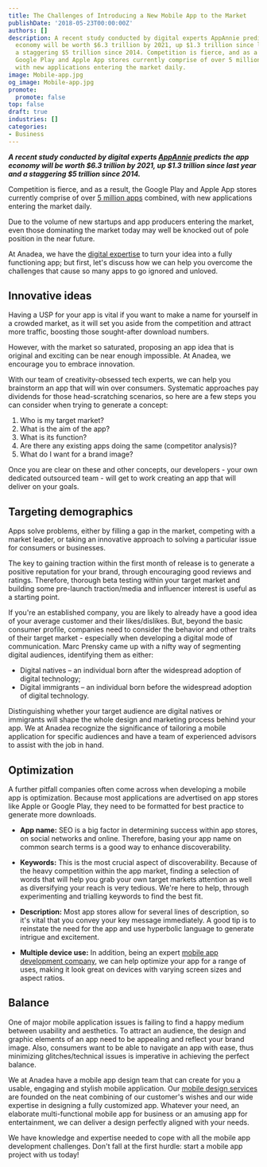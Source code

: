 ```yaml
---
title: The Challenges of Introducing a New Mobile App to the Market
publishDate: '2018-05-23T00:00:00Z'
authors: []
description: A recent study conducted by digital experts AppAnnie predicts the app
  economy will be worth $6.3 trillion by 2021, up $1.3 trillion since last year and
  a staggering $5 trillion since 2014. Competition is fierce, and as a result, the
  Google Play and Apple App stores currently comprise of over 5 million apps combined,
  with new applications entering the market daily.
image: Mobile-app.jpg
og_image: Mobile-app.jpg
promote:
  promote: false
top: false
draft: true
industries: []
categories:
- Business
---
```

***A recent study conducted by digital experts <a href="http://go.appannie.com/report-app-economy-forecast-part-two" rel="nofollow" target="_blank">AppAnnie</a> predicts the app economy will be worth $6.3 trillion by 2021, up $1.3 trillion since last year and a staggering $5 trillion since 2014.***

Competition is fierce, and as a result, the Google Play and Apple App stores currently comprise of over <a href="https://www.statista.com/statistics/276623/number-of-apps-available-in-leading-app-stores/" rel="nofollow" target="_blank">5 million apps</a> combined, with new applications entering the market daily.

Due to the volume of new startups and app producers entering the market, even those dominating the market today may well be knocked out of pole position in the near future.

At Anadea, we have the [digital expertise](https://anadea.info/projects) to turn your idea into a fully functioning app; but first, let's discuss how we can help you overcome the challenges that cause so many apps to go ignored and unloved.

## Innovative ideas

Having a USP for your app is vital if you want to make a name for yourself in a crowded market, as it will set you aside from the competition and attract more traffic, boosting those sought-after download numbers.

However, with the market so saturated, proposing an app idea that is original and exciting can be near enough impossible. At Anadea, we encourage you to embrace innovation.

With our team of creativity-obsessed tech experts, we can help you brainstorm an app that will win over consumers. Systematic approaches pay dividends for those head-scratching scenarios, so here are a few steps you can consider when trying to generate a concept:

1. Who is my target market?
2. What is the aim of the app?
3. What is its function?
4. Are there any existing apps doing the same (competitor analysis)?
5. What do I want for a brand image?

Once you are clear on these and other concepts, our developers - your own dedicated outsourced team - will get to work creating an app that will deliver on your goals.

## Targeting demographics

Apps solve problems, either by filling a gap in the market, competing with a market leader, or taking an innovative approach to solving a particular issue for consumers or businesses.

The key to gaining traction within the first month of release is to generate a positive reputation for your brand, through encouraging good reviews and ratings. Therefore, thorough beta testing within your target market and building some pre-launch traction/media and influencer interest is useful as a starting point.

If you're an established company, you are likely to already have a good idea of your average customer and their likes/dislikes. But, beyond the basic consumer profile, companies need to consider the behavior and other traits of their target market - especially when developing a digital mode of communication. Marc Prensky came up with a nifty way of segmenting digital audiences, identifying them as either:

* Digital natives – an individual born after the widespread adoption of digital technology;
* Digital immigrants – an individual born before the widespread adoption of digital technology.

Distinguishing whether your target audience are digital natives or immigrants will shape the whole design and marketing process behind your app. We at Anadea recognize the significance of tailoring a mobile application for specific audiences and have a team of experienced advisors to assist with the job in hand.

## Optimization

A further pitfall companies often come across when developing a mobile app is optimization. Because most applications are advertised on app stores like Apple or Google Play, they need to be formatted for best practice to generate more downloads.

* **App name:** SEO is a big factor in determining success within app stores, on social networks and online. Therefore, basing your app name on common search terms is a good way to enhance discoverability.

* **Keywords:** This is the most crucial aspect of discoverability. Because of the heavy competition within the app market, finding a selection of words that will help you grab your own target markets attention as well as diversifying your reach is very tedious. We're here to help, through experimenting and trialling keywords to find the best fit.

* **Description:** Most app stores allow for several lines of description, so it's vital that you convey your key message immediately. A good tip is to reinstate the need for the app and use hyperbolic language to generate intrigue and excitement.

* **Multiple device use:** In addition, being an expert [mobile app development company](https://anadea.info/services/mobile-development), we can help optimize your app for a range of uses, making it look great on devices with varying screen sizes and aspect ratios.

## Balance

One of major mobile application issues is failing to find a happy medium between usability and aesthetics. To attract an audience, the design and graphic elements of an app need to be appealing and reflect your brand image. Also, consumers want to be able to navigate an app with ease, thus minimizing glitches/technical issues is imperative in achieving the perfect balance.

We at Anadea have a mobile app design team that can create for you a usable, engaging and stylish mobile application. Our [mobile design services](https://anadea.info/services/mobile-app-design) are founded on the neat combining of our customer's wishes and our wide expertise in designing a fully customized app. Whatever your need, an elaborate multi-functional mobile app for business or an amusing app for entertainment, we can deliver a design perfectly aligned with your needs.

We have knowledge and expertise needed to cope with all the mobile app development challenges. Don't fall at the first hurdle: start a mobile app project with us today!
